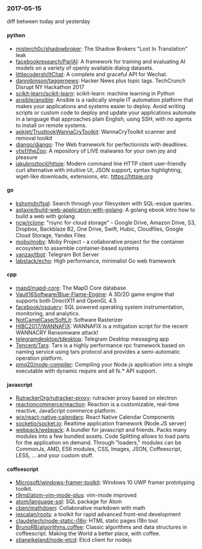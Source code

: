 ### 2017-05-15
diff between today and yesterday

#### python
* [misterch0c/shadowbroker](https://github.com/misterch0c/shadowbroker): The Shadow Brokers "Lost In Translation" leak
* [facebookresearch/ParlAI](https://github.com/facebookresearch/ParlAI): A framework for training and evaluating AI models on a variety of openly available dialog datasets.
* [littlecodersh/ItChat](https://github.com/littlecodersh/ItChat): A complete and graceful API for Wechat. 
* [danrobinson/taggernews](https://github.com/danrobinson/taggernews): Hacker News plus topic tags. TechCrunch Disrupt NY Hackathon 2017
* [scikit-learn/scikit-learn](https://github.com/scikit-learn/scikit-learn): scikit-learn: machine learning in Python
* [ansible/ansible](https://github.com/ansible/ansible): Ansible is a radically simple IT automation platform that makes your applications and systems easier to deploy. Avoid writing scripts or custom code to deploy and update your applications automate in a language that approaches plain English, using SSH, with no agents to install on remote systems.
* [apkjet/TrustlookWannaCryToolkit](https://github.com/apkjet/TrustlookWannaCryToolkit): WannaCryToolkit scanner and removal toolkit
* [django/django](https://github.com/django/django): The Web framework for perfectionists with deadlines.
* [ytisf/theZoo](https://github.com/ytisf/theZoo): A repository of LIVE malwares for your own joy and pleasure
* [jakubroztocil/httpie](https://github.com/jakubroztocil/httpie): Modern command line HTTP client  user-friendly curl alternative with intuitive UI, JSON support, syntax highlighting, wget-like downloads, extensions, etc. https://httpie.org

#### go
* [kshvmdn/fsql](https://github.com/kshvmdn/fsql): Search through your filesystem with SQL-esque queries.
* [astaxie/build-web-application-with-golang](https://github.com/astaxie/build-web-application-with-golang): A golang ebook intro how to build a web with golang
* [ncw/rclone](https://github.com/ncw/rclone): "rsync for cloud storage" - Google Drive, Amazon Drive, S3, Dropbox, Backblaze B2, One Drive, Swift, Hubic, Cloudfiles, Google Cloud Storage, Yandex Files
* [moby/moby](https://github.com/moby/moby): Moby Project - a collaborative project for the container ecosystem to assemble container-based systems
* [yanzay/tbot](https://github.com/yanzay/tbot): Telegram Bot Server
* [labstack/echo](https://github.com/labstack/echo): High performance, minimalist Go web framework

#### cpp
* [mapd/mapd-core](https://github.com/mapd/mapd-core): The MapD Core database
* [Vault16Software/Blue-Flame-Engine](https://github.com/Vault16Software/Blue-Flame-Engine): A 3D/2D game engine that supports both DirectX11 and OpenGL 4.5
* [facebook/osquery](https://github.com/facebook/osquery): SQL powered operating system instrumentation, monitoring, and analytics.
* [NotCamelCase/SoftLit](https://github.com/NotCamelCase/SoftLit): Software Rasterizer
* [HIBC2017/WANNAFIX](https://github.com/HIBC2017/WANNAFIX): WANNAFIX is a mitigation script for the recent WANNACRY Ransomware attack!
* [telegramdesktop/tdesktop](https://github.com/telegramdesktop/tdesktop): Telegram Desktop messaging app
* [Tencent/Tars](https://github.com/Tencent/Tars): Tars is a highly performance rpc framework based on naming service using tars protocol and provides a semi-automatic operation platform.
* [pmq20/node-compiler](https://github.com/pmq20/node-compiler): Compiling your Node.js application into a single executable with dynamic require and all fs.* API support.

#### javascript
* [RutrackerOrg/rutracker-proxy](https://github.com/RutrackerOrg/rutracker-proxy): rutracker proxy based on electron
* [reactioncommerce/reaction](https://github.com/reactioncommerce/reaction): Reaction is a customizable, real-time reactive, JavaScript commerce platform.
* [wix/react-native-calendars](https://github.com/wix/react-native-calendars): React Native Calendar Components 
* [socketio/socket.io](https://github.com/socketio/socket.io): Realtime application framework (Node.JS server)
* [webpack/webpack](https://github.com/webpack/webpack): A bundler for javascript and friends. Packs many modules into a few bundled assets. Code Splitting allows to load parts for the application on demand. Through "loaders," modules can be CommonJs, AMD, ES6 modules, CSS, Images, JSON, Coffeescript, LESS, ... and your custom stuff.

#### coffeescript
* [Microsoft/windows-framer-toolkit](https://github.com/Microsoft/windows-framer-toolkit): Windows 10 UWP framer prototyping toolkit.
* [t9md/atom-vim-mode-plus](https://github.com/t9md/atom-vim-mode-plus): vim-mode improved
* [atom/language-sql](https://github.com/atom/language-sql): SQL package for Atom
* [cben/mathdown](https://github.com/cben/mathdown): Collaborative markdown with math
* [jescalan/roots](https://github.com/jescalan/roots): a toolkit for rapid advanced front-end development
* [claudetech/node-static-i18n](https://github.com/claudetech/node-static-i18n): HTML static pages i18n tool
* [BrunoRB/algorithms.coffee](https://github.com/BrunoRB/algorithms.coffee): Classic algorithms and data structures in coffeescript. Making the World a better place, with coffee.
* [stianeikeland/node-etcd](https://github.com/stianeikeland/node-etcd):  Etcd client for nodejs
